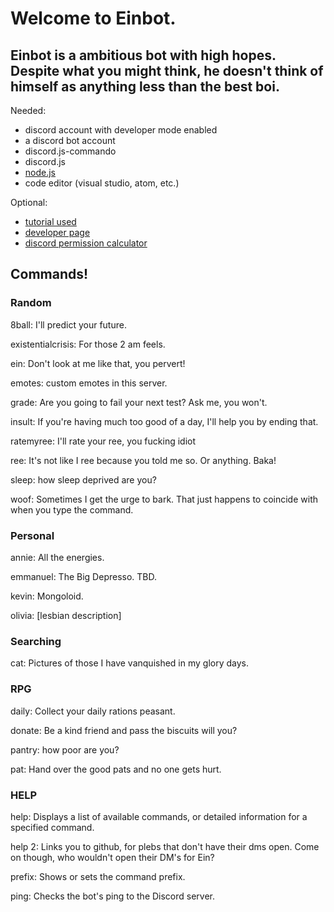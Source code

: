  <h1>Welcome to Einbot.
 
<h2> Einbot is a ambitious bot with high hopes. Despite what you might think, he doesn't think of himself as anything less than the best boi.</h2>

</h1>

Needed: 
- discord account with developer mode enabled 
- a discord bot account 
- discord.js-commando 
- discord.js 
- <a href="https://nodejs.org">node.js</a>
- code editor (visual studio, atom, etc.)


Optional: 
- <a href="https://www.youtube.com/watch?v=9CDPw1lCkJ8">tutorial used </a>
- <a href = "https://discordapp.com/developers/discord">developer page</a>
- <a href = "https://discordapi.com/permissions.html">discord permission calculator</a>

<h2> Commands! </h2>

<h3> Random </h3>
8ball: I'll predict your future.

existentialcrisis: For those 2 am feels.

ein: Don't look at me like that, you pervert!

emotes: custom emotes in this server.

grade: Are you going to fail your next test? Ask me, you won't.

insult: If you're having much too good of a day, I'll help you by ending that.

ratemyree: I'll rate your ree, you fucking idiot

ree: It's not like I ree because you told me so. Or anything. Baka!

sleep: how sleep deprived are you?

woof: Sometimes I get the urge to bark. That just happens to coincide with when you type the command.

<h3> Personal </h3>
annie: All the energies.

emmanuel: The Big Depresso. TBD.

kevin: Mongoloid.

olivia: [lesbian description]

<h3> Searching </h3>
cat: Pictures of those I have vanquished in my glory days.

<h3> RPG </h3>
daily: Collect your daily rations peasant.

donate: Be a kind friend and pass the biscuits will you?

pantry: how poor are you?

pat: Hand over the good pats and no one gets hurt.

<h3> HELP </h3>
help: Displays a list of available commands, or detailed information for a specified command.

help 2: Links you to github, for plebs that don't have their dms open. Come on though, who wouldn't open their DM's for Ein?

prefix: Shows or sets the command prefix.

ping: Checks the bot's ping to the Discord server.
